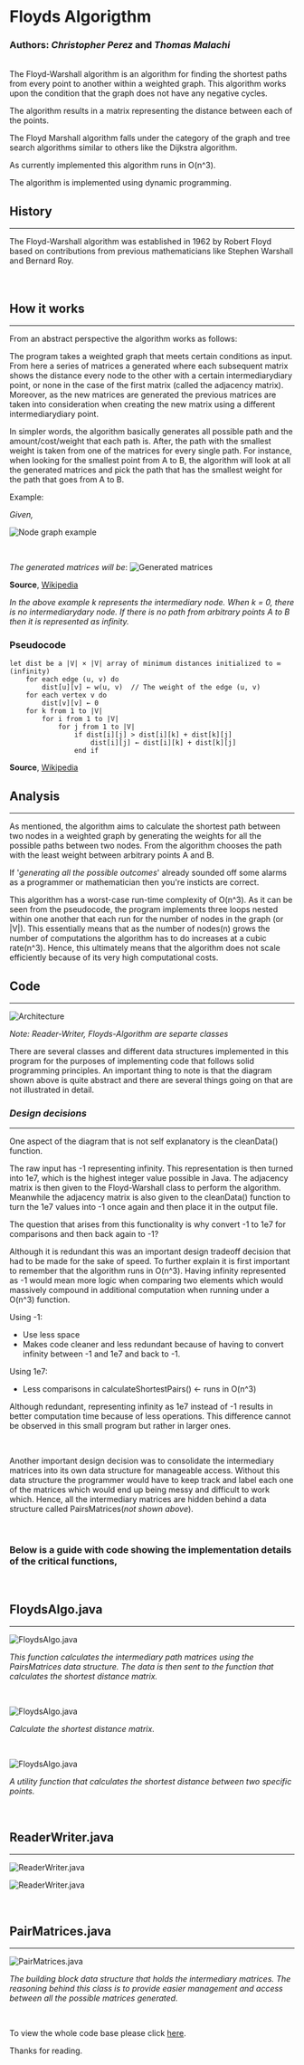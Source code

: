 # Floyds Algorigthm

### Authors: _Christopher Perez_ and _Thomas Malachi_

<br />
The Floyd-Warshall algorithm is an algorithm for finding the shortest paths from every point to another within a weighted graph. This algorithm works upon the condition that the graph does not have any negative cycles.

The algorithm results in a matrix representing the distance between each of the points.

The Floyd Marshall algorithm falls under the category of the graph and tree search algorithms similar to others like the Dijkstra algorithm.

As currently implemented this algorithm runs in O(n^3).

The algorithm is implemented using dynamic programming.

## History

---

The Floyd-Warshall algorithm was established in 1962 by Robert Floyd based on contributions from previous mathematicians like Stephen Warshall and Bernard Roy.
<br />
<br />
<br />

## How it works

---

From an abstract perspective the algorithm works as follows:

The program takes a weighted graph that meets certain conditions as input. From here a series of matrices a generated where each subsequent matrix shows the distance every node to the other with a certain intermediarydiary point, or none in the case of the first matrix (called the adjacency matrix). Moreover, as the new matrices are generated the previous matrices are taken into consideration when creating the new matrix using a different intermediarydiary point.

In simpler words, the algorithm basically generates all possible path and the amount/cost/weight that each path is. After, the path with the smallest weight is taken from one of the matrices for every single path. For instance, when looking for the smallest point from A to B, the algorithm will look at all the generated matrices and pick the path that has the smallest weight for the path that goes from A to B.

Example:

_Given,_
<br />

![Node graph example](./resources/example-node-graph.png)

<br />

_The generated matrices will be_:
![Generated matrices](./resources/example-inner-matrices.png)

**Source**, [Wikipedia](https://en.wikipedia.org/wiki/Floyd%E2%80%93Warshall_algorithm)

_In the above example k represents the intermediary node. When k = 0, there is no intermediarydary node. If there is no path from arbitrary points A to B then it is represented as infinity._

### **Pseudocode**

```
let dist be a |V| × |V| array of minimum distances initialized to ∞ (infinity)
    for each edge (u, v) do
        dist[u][v] ← w(u, v)  // The weight of the edge (u, v)
    for each vertex v do
        dist[v][v] ← 0
    for k from 1 to |V|
        for i from 1 to |V|
            for j from 1 to |V|
                if dist[i][j] > dist[i][k] + dist[k][j]
                    dist[i][j] ← dist[i][k] + dist[k][j]
                end if
```

**Source**, [Wikipedia](https://en.wikipedia.org/wiki/Floyd%E2%80%93Warshall_algorithm)

## Analysis

---

As mentioned, the algorithm aims to calculate the shortest path between two nodes in a weighted graph by generating the weights for all the possible paths between two nodes. From the algorithm chooses the path with the least weight between arbitrary points A and B.

If '_generating all the possible outcomes_' already sounded off some alarms as a programmer or mathematician then you're insticts are correct.

This algorithm has a worst-case run-time complexity of O(n^3). As it can be seen from the pseudocode, the program implements three loops nested within one another that each run for the number of nodes in the graph (or |V|). This essentially means that as the number of nodes(n) grows the number of computations the algorithm has to do increases at a cubic rate(n^3). Hence, this ultimately means that the algorithm does not scale efficiently because of its very high computational costs.

## Code

---

![Architecture](./resources/architecture.png)

_Note: Reader-Writer, Floyds-Algorithm are separte classes_

There are several classes and different data structures implemented in this program for the purposes of implementing code that follows solid programming principles. An important thing to note is that the diagram shown above is quite abstract and there are several things going on that are not illustrated in detail.

### **_Design decisions_**

---

One aspect of the diagram that is not self explanatory is the cleanData() function.

The raw input has -1 representing infinity. This representation is then turned into 1e7, which is the highest integer value possible in Java. The adjacency matrix is then given to the Floyd-Warshall class to perform the algorithm. Meanwhile the adjacency matrix is also given to the cleanData() function to turn the 1e7 values into -1 once again and then place it in the output file.

The question that arises from this functionality is why convert -1 to 1e7 for comparisons and then back again to -1?

Although it is redundant this was an important design tradeoff decision that had to be made for the sake of speed. To further explain it is first important to remember that the algorithm runs in O(n^3). Having infinity represented as -1 would mean more logic when comparing two elements which would massively compound in additional computation when running under a O(n^3) function.

Using -1:

- Use less space
- Makes code cleaner and less redundant because of having to convert infinity between -1 and 1e7 and back to -1.

Using 1e7:

- Less comparisons in calculateShortestPairs() <- runs in O(n^3)

Although redundant, representing infinity as 1e7 instead of -1 results in better computation time because of less operations. This difference cannot be observed in this small program but rather in larger ones.

<br />

Another important design decision was to consolidate the intermediary matrices into its own data structure for manageable access. Without this data structure the programmer would have to keep track and label each one of the matrices which would end up being messy and difficult to work which. Hence, all the intermediary matrices are hidden behind a data structure called PairsMatrices(_not shown above_).

<br />

### Below is a guide with code showing the implementation details of the critical functions,

<br />

## **FloydsAlgo.java**
---

![FloydsAlgo.java](./resources/code-calcShortestPairs.png)

*This function calculates the intermediary path matrices using the PairsMatrices data structure. The data is then sent to the function that calculates the shortest distance matrix.*

<br />

![FloydsAlgo.java](./resources/code-calcShortDistMatrix.png)

*Calculate the shortest distance matrix.*

<br />

![FloydsAlgo.java](./resources/code-calcShortDist.png)

*A utility function that calculates the shortest distance between two specific points.*



<br />

## **ReaderWriter.java**

---

![ReaderWriter.java](./resources/code-fileToMatrix.png)

![ReaderWriter.java](./resources/code-matrixToFile.png)

<br />

## **PairMatrices.java**
---

![PairMatrices.java](./resources/code-pairsmatrices.png)

*The building block data structure that holds the intermediary matrices. The reasoning behind this class is to provide easier management and access between all the possible matrices generated.*


<br />

To view the whole code base please click [here](https://github.com/Chris0016/Floyds-Shortest-Path-Algorithm).

Thanks for reading.
